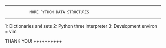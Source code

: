 ____________________________________________________________


               MORE PYTHON DATA STRUCTURES
   ______________________________________________
 1: Dictionaries and sets
 2: Python three interpreter
 3: Development environ = vim


THANK YOU!
++++++++++

